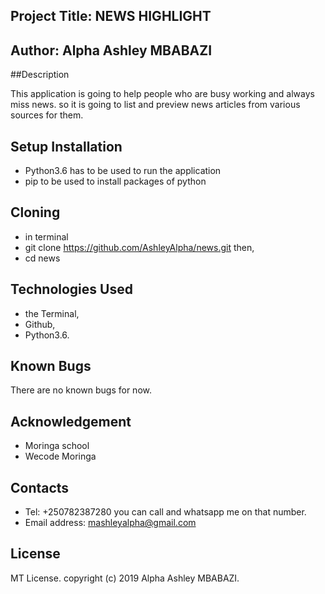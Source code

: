 ## Project Title: NEWS HIGHLIGHT

## Author: Alpha Ashley MBABAZI

##Description

This application is going to help people who are busy working and always miss news. so it is going to list and preview news articles from various sources for them.

## Setup Installation

* Python3.6 has to be used to run the application
* pip to be used to install packages of python

## Cloning 
* in terminal
* git clone https://github.com/AshleyAlpha/news.git then,
* cd news

## Technologies Used

* the Terminal,
* Github,
* Python3.6.

## Known Bugs

There are no known bugs for now.

## Acknowledgement
* Moringa school
* Wecode Moringa

## Contacts

* Tel: +250782387280 you can call and whatsapp me on that number. 
* Email address: mashleyalpha@gmail.com

## License

MT License. copyright (c) 2019 Alpha Ashley MBABAZI.



